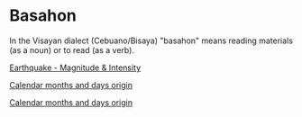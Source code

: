 # Basahon
In the Visayan dialect (Cebuano/Bisaya) "basahon" means reading materials (as a noun) or to read (as a verb).
<p>
  <a href="https://junursal2.github.io/junursal2.basahon/MagnitudeIntensity.htm">Earthquake - Magnitude & Intensity</a>
</p>
<p>
  <a href="https://junursal2.github.io/junursal2.basahon/Calendar.htm">Calendar months and days origin</a>
</p>
<p>
  <a href="https://junursal2.github.io/junursal2.basahon/OneSolitaryLife.htm">Calendar months and days origin</a>
</p>
